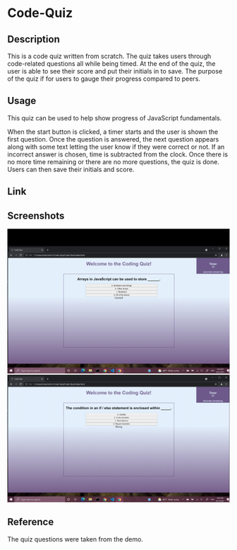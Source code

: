 # Code-Quiz

## Description
This is a code quiz written from scratch. The quiz takes users through code-related questions all while being timed. At the end of the quiz, the user is able to see their score and put their initials in to save. The purpose of the quiz if for users to gauge their progress compared to peers.

## Usage
This quiz can be used to help show progress of JavaScript fundamentals. 

When the start button is clicked, a timer starts and the user is shown the first question. Once the question is answered, the next question appears along with some text letting the user know if they were correct or not. If an incorrect answer is chosen, time is subtracted from the clock. Once there is no more time remaining or there are no more questions, the quiz is done. Users can then save their initials and score.

## Link

## Screenshots
![Question Correct](/Assets/CorrectAnswer.png)
![Question Wrong](/Assets/WrongAnswer.png)


## Reference
The quiz questions were taken from the demo.